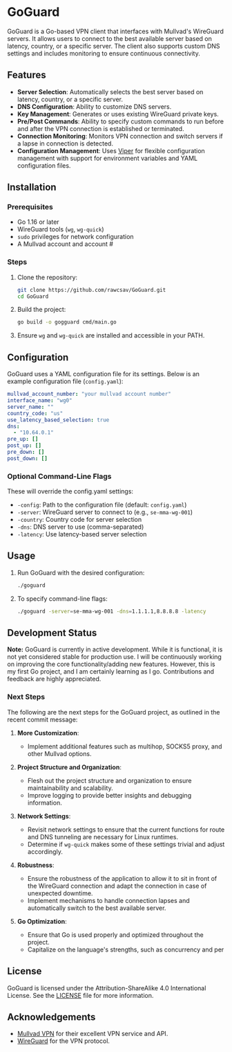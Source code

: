 # GoGuard

GoGuard is a Go-based VPN client that interfaces with Mullvad's WireGuard servers. It allows users to connect to the best available server based on latency, country, or a specific server. The client also supports custom DNS settings and includes monitoring to ensure continuous connectivity.

## Features

- **Server Selection**: Automatically selects the best server based on latency, country, or a specific server.
- **DNS Configuration**: Ability to customize DNS servers.
- **Key Management**: Generates or uses existing WireGuard private keys.
- **Pre/Post Commands**: Ability to specify custom commands to run before and after the VPN connection is established or terminated.
- **Connection Monitoring**: Monitors VPN connection and switch servers if a lapse in connection is detected.
- **Configuration Management**: Uses [Viper](https://github.com/spf13/viper) for flexible configuration management with support for environment variables and YAML configuration files.

## Installation

### Prerequisites

- Go 1.16 or later
- WireGuard tools (`wg`, `wg-quick`)
- `sudo` privileges for network configuration
- A Mullvad account and account #

### Steps

1. Clone the repository:
    ```sh
    git clone https://github.com/rawcsav/GoGuard.git
    cd GoGuard
    ```

2. Build the project:
    ```sh
    go build -o gogguard cmd/main.go
    ```

3. Ensure `wg` and `wg-quick` are installed and accessible in your PATH.

## Configuration

GoGuard uses a YAML configuration file for its settings. Below is an example configuration file (`config.yaml`):

```yaml
mullvad_account_number: "your mullvad account number"
interface_name: "wg0"
server_name: ""
country_code: "us"
use_latency_based_selection: true
dns:
  - "10.64.0.1"
pre_up: []
post_up: []
pre_down: []
post_down: []
```

### Optional Command-Line Flags
These will override the config.yaml settings:

- `-config`: Path to the configuration file (default: `config.yaml`)
- `-server`: WireGuard server to connect to (e.g., `se-mma-wg-001`)
- `-country`: Country code for server selection
- `-dns`: DNS server to use (comma-separated)
- `-latency`: Use latency-based server selection

## Usage

1. Run GoGuard with the desired configuration:
    ```sh
    ./goguard
    ```

2. To specify command-line flags:
    ```sh
    ./goguard -server=se-mma-wg-001 -dns=1.1.1.1,8.8.8.8 -latency
    ```

## Development Status

**Note:** GoGuard is currently in active development. While it is functional, it is not yet considered stable for production use. 
I will be continuously working on improving the core functionality/adding new features. 
However, this is my first Go project, and I am certainly learning as I go.
Contributions and feedback are highly appreciated.

### Next Steps

The following are the next steps for the GoGuard project, as outlined in the recent commit message:

1. **More Customization**:
   - Implement additional features such as multihop, SOCKS5 proxy, and other Mullvad options.

2. **Project Structure and Organization**:
   - Flesh out the project structure and organization to ensure maintainability and scalability.
   - Improve logging to provide better insights and debugging information.

3. **Network Settings**:
   - Revisit network settings to ensure that the current functions for route and DNS tunneling are necessary for Linux runtimes.
   - Determine if `wg-quick` makes some of these settings trivial and adjust accordingly.

4. **Robustness**:
   - Ensure the robustness of the application to allow it to sit in front of the WireGuard connection and adapt the connection in case of unexpected downtime.
   - Implement mechanisms to handle connection lapses and automatically switch to the best available server.

5. **Go Optimization**:
   - Ensure that Go is used properly and optimized throughout the project.
   - Capitalize on the language's strengths, such as concurrency and per

## License

GoGuard is licensed under the Attribution-ShareAlike 4.0 International License. 
See the [LICENSE](LICENSE) file for more information.

## Acknowledgements
- [Mullvad VPN](https://mullvad.net/) for their excellent VPN service and API.
- [WireGuard](https://www.wireguard.com/) for the VPN protocol.